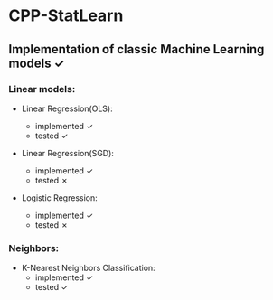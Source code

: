 # CPP-StatLearn

## Implementation of classic Machine Learning models &#x2713;

### Linear models:

* Linear Regression(OLS): 
    * implemented &#x2713;
    * tested &#x2713;

* Linear Regression(SGD): 
    * implemented &#x2713;
    * tested &#x2717;

* Logistic Regression:
    * implemented &#x2713;
    * tested &#x2717;
 
### Neighbors:

* K-Nearest Neighbors Classification:
    * implemented &#x2713;
    * tested &#x2713;

